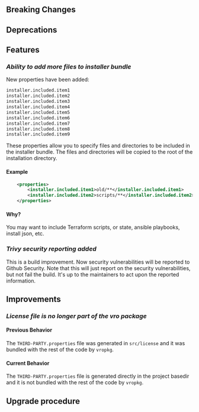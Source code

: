 [//]: # (VERSION_PLACEHOLDER DO NOT DELETE)
[//]: # (Used when working on a new release. Placed together with the Version.md)
[//]: # (Nothing here is optional. If a step must not be performed, it must be said so)
[//]: # (Do not fill the version, it will be done automatically)
[//]: # (Quick Intro to what is the focus of this release)

## Breaking Changes

[//]: # (### *Breaking Change*)
[//]: # (Describe the breaking change AND explain how to resolve it)
[//]: # (You can utilize internal links /e.g. link to the upgrade procedure, link to the improvement|deprecation that introduced this/)

## Deprecations

[//]: # (### *Deprecation*)
[//]: # (Explain what is deprecated and suggest alternatives)

[//]: # (Features -> New Functionality)

## Features

[//]: # (### *Feature Name*)
[//]: # (Describe the feature)
[//]: # (Optional But higlhy recommended Specify *NONE* if missing)
[//]: # (#### Relevant Documentation:)

[//]: # (Improvements -> Bugfixes/hotfixes or general improvements)

### *Ability to add more files to installer bundle*

New properties have been added:

```xml
installer.included.item1
installer.included.item2
installer.included.item3
installer.included.item4
installer.included.item5
installer.included.item6
installer.included.item7
installer.included.item8
installer.included.item9
```

These properties allow you to specify files and directories to be included in the installer bundle. The files and directories will be copied to the root of the installation directory.


#### Example

```xml
    <properties>
        <installer.included.item1>old/**</installer.included.item1>
        <installer.included.item2>scripts/**</installer.included.item2>
    </properties>
```

#### Why?

You may want to include Terraform scripts, or state, ansible playbooks, install json, etc.

### *Trivy security reporting added*

This is a build improvement. Now security vulnerabilities will be reported to Github Security. Note that this will just report on the security vulnerabilities, but not fail the build. It's up to the maintainers to act upon the reported information.

## Improvements

[//]: # (### *Improvement Name* )
[//]: # (Talk ONLY regarding the improvement)
[//]: # (Optional But higlhy recommended)
[//]: # (#### Previous Behavior)
[//]: # (Explain how it used to behave, regarding to the change)
[//]: # (Optional But higlhy recommended)
[//]: # (#### New Behavior)
[//]: # (Explain how it behaves now, regarding to the change)
[//]: # (Optional But higlhy recommended Specify *NONE* if missing)
[//]: # (#### Relevant Documentation:)

### *License file is no longer part of the vro package*

#### Previous Behavior

The `THIRD-PARTY.properties` file was generated in `src/license` and it was bundled with the rest of the code by `vropkg`.

#### Current Behavior

The `THIRD-PARTY.properties` file is generated directly in the project basedir and it is not bundled with the rest of the code by `vropkg`.

## Upgrade procedure

[//]: # (Explain in details if something needs to be done)

